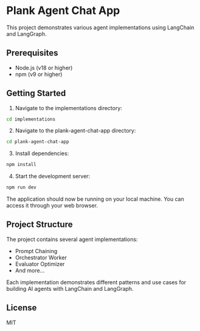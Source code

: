 # Plank Agent Chat App

This project demonstrates various agent implementations using LangChain and LangGraph.

## Prerequisites

- Node.js (v18 or higher)
- npm (v9 or higher)

## Getting Started

1. Navigate to the implementations directory:
```bash
cd implementations
```

2. Navigate to the plank-agent-chat-app directory:
```bash
cd plank-agent-chat-app
```

3. Install dependencies:
```bash
npm install
```

4. Start the development server:
```bash
npm run dev
```

The application should now be running on your local machine. You can access it through your web browser.

## Project Structure

The project contains several agent implementations:
- Prompt Chaining
- Orchestrator Worker
- Evaluator Optimizer
- And more...

Each implementation demonstrates different patterns and use cases for building AI agents with LangChain and LangGraph.

## License

MIT
